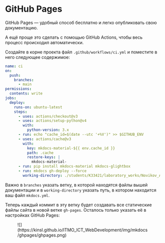 # GitHub Pages

GitHub Pages — удобный способ бесплатно и легко опубликовать свою документацию.

А ещё проще это сделать с помощью GitHub Actions, чтобы весь процесс происходил автоматически.

Создайте в корне проекта файл `.github/workflows/ci.yml` и поместите в него следующее содержимое:

``` yaml
name: ci
on:
  push:
    branches:
      - main
permissions:
  contents: write
jobs:
  deploy:
    runs-on: ubuntu-latest
    steps:
      - uses: actions/checkout@v3
      - uses: actions/setup-python@v4
        with:
          python-version: 3.x
      - run: echo "cache_id=$(date --utc '+%V')" >> $GITHUB_ENV
      - uses: actions/cache@v3
        with:
          key: mkdocs-material-${{ env.cache_id }}
          path: .cache
          restore-keys: |
            mkdocs-material-
      - run: pip install mkdocs-material mkdocs-glightbox
      - run: mkdocs gh-deploy --force
        working-directory: ./students/K33421/laboratory_works/Novikov_Alexey
```

Важно в `branches` указать ветку, в которой находятся файлы вышей документации 
и в `working-directory` указать путь, в котором находится ваш файл `mkdocs.yml`.

Теперь каждый коммит в эту ветку будет создавать все статические файлы сайта в новой ветке `gh-pages`. Осталось только 
указать её в настройках GitHub Pages:

<figure markdown>
  ![](https://kinsl.github.io/ITMO_ICT_WebDevelopment/img/mkdocs/ghpages/ghpages.png)
</figure>